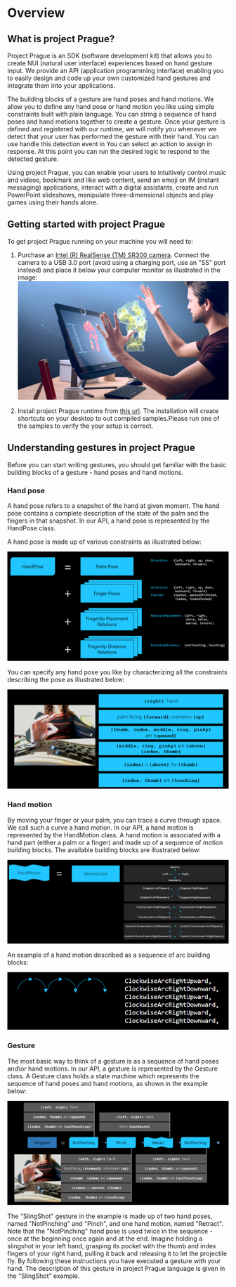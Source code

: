 # Overview

## What is project Prague?

Project Prague is an SDK (software development kit) that allows you to create NUI (natural user interface) experiences based on hand gesture input. We provide an API (application programming interface) enabling you to easily design and code up your own customized hand gestures and integrate them into your applications.

The building blocks of a gesture are hand poses and hand motions. We allow you to define any hand pose or hand motion you like using simple constraints built with plain language. You can string a sequence of hand poses and hand motions together to create a gesture. Once your gesture is defined and registered with our runtime, we will notify you whenever we detect that your user has performed the gesture with their hand. You can use handle this detection event in You can select an action to assign in response. At this point you can run the desired logic to respond to the detected gesture.

Using project Prague, you can enable your users to intuitively control music and videos, bookmark and like web content, send an emoji on IM (instant messaging) applications, interact with a digital assistants, create and run PowerPoint slideshows, manipulate three-dimensional objects and play games using their hands alone.

## Getting started with project Prague

To get project Prague running on your machine you will need to:

1. Purchase an [Intel (R) RealSense (TM) SR300 camera](https://click.intel.com/intelrealsense-developer-kit-featuring-sr300.html). Connect the camera to a USB 3.0 port (avoid using a charging port, use an "SS" port instead) and place it below your computer monitor as illustrated in the image: ![RealSense camera desktop setup](Images\RealSenseDesktopSetup.jpg)

1. Install project Prague runtime from [this url](https://aka.ms/moriah/alef/setup). The installation will create shortcuts on your desktop to out compiled samples.Please run one of the samples to verify the your setup is correct.

## Understanding gestures in project Prague

Before you can start writing gestures, you should get familiar with the basic building blocks of a gesture - hand poses and hand motions.

### Hand pose

A hand pose refers to a snapshot of the hand at given moment. The hand pose contains a complete description of the state of the palm and the fingers in that snapshot. In our API, a hand pose is represented by the HandPose class.

A hand pose is made up of various constraints as illustrated below:

![HandPose and constraints](Images\HandPoseAndConstraints.png)

You can specify any hand pose you like by characterizing all the constraints describing the pose as illustrated below:

![HandPose examples](Images\HandPoseExample.png)

### Hand motion

By moving your finger or your palm, you can trace a curve through space. We call such a curve a hand motion. In our API, a hand motion is represented by the HandMotion class. A hand motion is associated with a hand part (either a palm or a finger) and made up of a sequence of motion building blocks. The available building blocks are illustrated below:

![HandMotion building blocks](Images\HandMotionScript.png)

An example of a hand motion described as a sequence of arc building blocks:

![Motion - simple example](Images\MotionExample.png)

### Gesture

The most basic way to think of a gesture is as a sequence of hand poses and\or hand motions. In our API, a gesture is represented by the Gesture class. A Gesture class holds a state machine which represents the sequence of hand poses and hand motions, as shown in the example below:

![Gesture example](Images\GestureExample.png)

The "SlingShot" gesture in the example is made up of two hand poses, named "NotPinching" and "Pinch", and one hand motion, named "Retract". Note that the "NotPinching" hand pose is used twice in the sequence - once at the beginning once again and at the end. Imagine holding a slingshot in your left hand, grasping its pocket with the thumb and index fingers of your right hand, pulling it back and releasing it to let the projectile fly. By following these instructions you have executed a gesture with your hand. The description of this gesture in project Prague language is given in the "SlingShot" example.